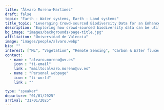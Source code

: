 ```yaml
---
title: "Álvaro Moreno-Martínez"
draft: false
topic: "Earth - Water systems, Earth - Land systems"
title_topic: "Leveraging Crowd-sourced Biodiversity Data for an Enhanced Plant Functional Trait Mapping"
description: "Exploring how crowd-sourced biodiversity data can be utilized to improve the mapping of plant functional traits, providing more accurate and scalable insights into ecosystem functioning and biodiversity patterns."
bg_image: "images/backgrounds/page-title.jpg"
affiliation: "Universidad de Valencia"
image: "images/people/alvaro.webp"
bio: ""
interest: ["ML", "Vegetation", "Remote Sensing", "Carbon & Water fluxes"]
contact:
  - name : "alvaro.moreno@uv.es"
    icon : "ti-email"
    link : "mailto:alvaro.moreno@uv.es"
  - name : "Personal webpage"
    icon : "ti-world"
    link : ""

type: "speaker"
departure: "01/01/2025"
arrival: "31/01/2025"
---
```


